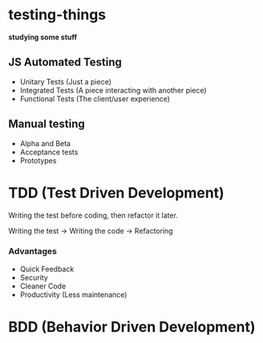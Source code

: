 # testing-things
__studying some stuff__

## JS Automated Testing

* Unitary Tests (Just a piece)
* Integrated Tests (A piece interacting with another piece) 
* Functional Tests (The client/user experience)

## Manual testing

* Alpha and Beta
* Acceptance tests
* Prototypes

# TDD (Test Driven Development)

Writing the test before coding, then refactor it later.

Writing the test -> Writing the code -> Refactoring

### Advantages

* Quick Feedback
* Security
* Cleaner Code
* Productivity (Less maintenance)

# BDD (Behavior Driven Development)

